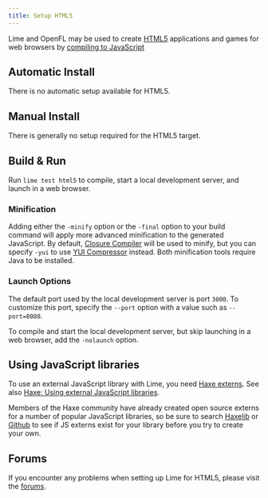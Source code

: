 ```yaml
---
title: Setup HTML5
---
```


Lime and OpenFL may be used to create [HTML5](https://developer.mozilla.org/en-US/docs/Glossary/HTML5) applications and games for web browsers by [compiling to JavaScript](https://haxe.org/manual/target-javascript.html)

## Automatic Install

There is no automatic setup available for HTML5.

## Manual Install

There is generally no setup required for the HTML5 target.

## Build & Run

Run `lime test html5` to compile, start a local development server, and launch in a web browser.

### Minification

Adding either the `-minify` option or the `-final` option to your build command will apply more advanced minification to the generated JavaScript. By default, [Closure Compiler](https://developers.google.com/closure/compiler) will be used to minify, but you can specify `-yui` to use [YUI Compressor](https://yui.github.io/yuicompressor/) instead. Both minification tools require Java to be installed.

### Launch Options

The default port used by the local development server is port `3000`. To customize this port, specify the `--port` option with a value such as `--port=8080`.

To compile and start the local development server, but skip launching in a web browser, add the `-nolaunch` option.

## Using JavaScript libraries

To use an external JavaScript library with Lime, you need [Haxe externs](https://haxe.org/manual/lf-externs.html). See also [Haxe: Using external JavaScript libraries](https://haxe.org/manual/target-javascript-external-libraries.html).

Members of the Haxe community have already created open source externs for a number of popular JavaScript libraries, so be sure to search [Haxelib](https://lib.haxe.org/search) or [Github](https://github.com/search) to see if JS externs exist for your library before you try to create your own.

## Forums

If you encounter any problems when setting up Lime for HTML5, please visit the [forums](http://community.openfl.org/c/help).
